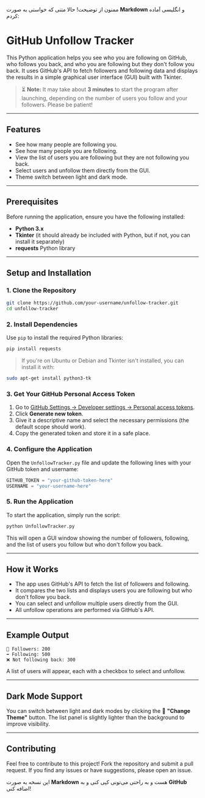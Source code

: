 ممنون از توضیحت! حالا متنی که خواستی به صورت **Markdown** و انگلیسی آماده کردم:

# GitHub Unfollow Tracker

This Python application helps you see who you are following on GitHub, who follows you back, and who you are following but they don't follow you back. It uses GitHub's API to fetch followers and following data and displays the results in a simple graphical user interface (GUI) built with Tkinter.

> ⏳ **Note:** It may take about **3 minutes** to start the program after launching, depending on the number of users you follow and your followers. Please be patient!

---

## Features

- See how many people are following you.
- See how many people you are following.
- View the list of users you are following but they are not following you back.
- Select users and unfollow them directly from the GUI.
- Theme switch between light and dark mode.

---

## Prerequisites

Before running the application, ensure you have the following installed:

- **Python 3.x**
- **Tkinter** (it should already be included with Python, but if not, you can install it separately)
- **requests** Python library

---

## Setup and Installation

### 1. Clone the Repository

```bash
git clone https://github.com/your-username/unfollow-tracker.git
cd unfollow-tracker
```

### 2. Install Dependencies

Use `pip` to install the required Python libraries:

```bash
pip install requests
```

> If you're on Ubuntu or Debian and Tkinter isn't installed, you can install it with:

```bash
sudo apt-get install python3-tk
```

### 3. Get Your GitHub Personal Access Token

1. Go to [GitHub Settings → Developer settings → Personal access tokens](https://github.com/settings/tokens).
2. Click **Generate new token**.
3. Give it a descriptive name and select the necessary permissions (the default scope should work).
4. Copy the generated token and store it in a safe place.

### 4. Configure the Application

Open the `UnfollowTracker.py` file and update the following lines with your GitHub token and username:

```python
GITHUB_TOKEN = "your-github-token-here"
USERNAME = "your-username-here"
```

### 5. Run the Application

To start the application, simply run the script:

```bash
python UnfollowTracker.py
```

This will open a GUI window showing the number of followers, following, and the list of users you follow but who don't follow you back.

---

## How it Works

- The app uses GitHub's API to fetch the list of followers and following.
- It compares the two lists and displays users you are following but who don't follow you back.
- You can select and unfollow multiple users directly from the GUI.
- All unfollow operations are performed via GitHub's API.

---

## Example Output

```
👥 Followers: 200
➡️ Following: 500
❌ Not following back: 300
```

A list of users will appear, each with a checkbox to select and unfollow.

---

## Dark Mode Support

You can switch between light and dark modes by clicking the 🌙 **"Change Theme"** button. The list panel is slightly lighter than the background to improve visibility.

---

## Contributing

Feel free to contribute to this project! Fork the repository and submit a pull request. If you find any issues or have suggestions, please open an issue.



این نسخه به صورت **Markdown** هست و به راحتی می‌تونی کپی کنی و به **GitHub** اضافه کنی!
